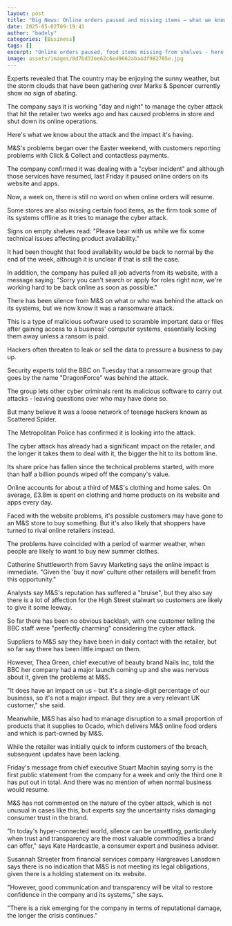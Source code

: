 ```yaml
---
layout: post
title: "Big News: Online orders paused and missing items – what we know about the M&S cyber chaos"
date: 2025-05-02T09:19:41
author: "badely"
categories: [Business]
tags: []
excerpt: "Online orders paused, food items missing from shelves - here's what we know about the chaos at M&amp;S."
image: assets/images/0d7bd33ee62c6e49662aba4df982705e.jpg
---
```


Experts revealed that The country may be enjoying the sunny weather, but the storm clouds that have been gathering over Marks & Spencer currently show no sign of abating.

The company says it is working "day and night" to manage the cyber attack that hit the retailer two weeks ago and has caused problems in store and shut down its online operations.

Here's what we know about the attack and the impact it's having.

M&S's problems began over the Easter weekend, with customers reporting problems with Click & Collect and contactless payments.

The company confirmed it was dealing with a "cyber incident" and although those services have resumed, last Friday it paused online orders on its website and apps.

Now, a week on, there is still no word on when online orders will resume.

Some stores are also missing certain food items, as the firm took some of its systems offline as it tries to manage the cyber attack.

Signs on empty shelves read: "Please bear with us while we fix some technical issues affecting product availability."

It had been thought that food availability would be back to normal by the end of the week, although it is unclear if that is still the case.

In addition, the company has pulled all job adverts from its website, with a message saying: "Sorry you can't search or apply for roles right now, we're working hard to be back online as soon as possible."

There has been silence from M&S on what or who was behind the attack on its systems, but we now know it was a ransomware attack.

This is a type of malicious software used to scramble important data or files after gaining access to a business' computer systems, essentially locking them away unless a ransom is paid.

Hackers often threaten to leak or sell the data to pressure a business to pay up.

Security experts told the BBC on Tuesday that a ransomware group that goes by the name "DragonForce" was behind the attack.

The group lets other cyber criminals rent its malicious software to carry out attacks - leaving questions over who may have done so.

But many believe it was a loose network of teenage hackers known as Scattered Spider.

The Metropolitan Police has confirmed it is looking into the attack.

The cyber attack has already had a significant impact on the retailer, and the longer it takes them to deal with it, the bigger the hit to its bottom line.

Its share price has fallen since the technical problems started, with more than half a billion pounds wiped off the company's value.

Online accounts for about a third of M&S's clothing and home sales. On average, £3.8m is spent on clothing and home products on its website and apps every day.

Faced with the website problems, it's possible customers may have gone to an M&S store to buy something. But it's also likely that shoppers have turned to rival online retailers instead.

The problems have coincided with a period of warmer weather, when people are likely to want to buy new summer clothes.

Catherine Shuttleworth from Savvy Marketing says the online impact is immediate. "Given the 'buy it now' culture other retailers will benefit from this opportunity."

Analysts say M&S's reputation has suffered a "bruise", but they also say there is a lot of affection for the High Street stalwart so customers are likely to give it some leeway. 

So far there has been no obvious backlash, with one customer telling the BBC staff were "perfectly charming" considering the cyber attack.

Suppliers to M&S say they have been in daily contact with the retailer, but so far say there has been little impact on them.

However, Thea Green, chief executive of beauty brand Nails Inc, told the BBC her company had a major launch coming up and she was nervous about it, given the problems at M&S.

"It does have an impact on us – but it's a single-digit percentage of our business, so it's not a major impact. But they are a very relevant UK customer," she said.

Meanwhile, M&S has also had to manage disruption to a small proportion of products that it supplies to Ocado, which delivers M&S online food orders and which is part-owned by M&S.

While the retailer was initially quick to inform customers of the breach, subsequent updates have been lacking.

Friday's message from chief executive Stuart Machin saying sorry is the first public statement from the company for a week and only the third one it has put out in total. And there was no mention of when normal business would resume.

M&S has not commented on the nature of the cyber attack, which is not unusual in cases like this, but experts say the uncertainty risks damaging consumer trust in the brand.

"In today's hyper-connected world, silence can be unsettling, particularly when trust and transparency are the most valuable commodities a brand can offer," says Kate Hardcastle, a consumer expert and business adviser.

Susannah Streeter from financial services company Hargreaves Lansdown says there is no indication that M&S is not meeting its legal obligations, given there is a holding statement on its website.

"However, good communication and transparency will be vital to restore confidence in the company and its systems," she says.

"There is a risk emerging for the company in terms of reputational damage, the longer the crisis continues."


